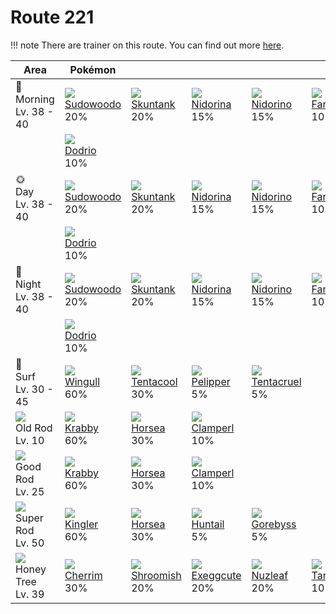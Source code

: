 # Route 221

!!! note
    There are trainer on this route. You can find out more [here](../../trainer_changes/route_221/).


Area                                  | Pokémon                        | &nbsp;                         | &nbsp;                         | &nbsp;                         | &nbsp;                          | &nbsp;
---                                   | ---                            | ---                            | ---                            | ---                            | ---                             | ---
🌅<br>Morning<br>Lv. 38 - 40           | ![][185]<br>[Sudowoodo]<br>20% | ![][435]<br>[Skuntank]<br>20%  | ![][030]<br>[Nidorina]<br>15%  | ![][033]<br>[Nidorino]<br>15%  | ![][083]<br>[Farfetch'd]<br>10% | ![][203]<br>[Girafarig]<br>10%
&nbsp;                                | ![][085]<br>[Dodrio]<br>10%    | &nbsp;                         | &nbsp;                         | &nbsp;                         | &nbsp;                          | &nbsp;
🌞<br>Day<br>Lv. 38 - 40               | ![][185]<br>[Sudowoodo]<br>20% | ![][435]<br>[Skuntank]<br>20%  | ![][030]<br>[Nidorina]<br>15%  | ![][033]<br>[Nidorino]<br>15%  | ![][083]<br>[Farfetch'd]<br>10% | ![][203]<br>[Girafarig]<br>10%
&nbsp;                                | ![][085]<br>[Dodrio]<br>10%    | &nbsp;                         | &nbsp;                         | &nbsp;                         | &nbsp;                          | &nbsp;
🌙<br>Night<br>Lv. 38 - 40             | ![][185]<br>[Sudowoodo]<br>20% | ![][435]<br>[Skuntank]<br>20%  | ![][030]<br>[Nidorina]<br>15%  | ![][033]<br>[Nidorino]<br>15%  | ![][083]<br>[Farfetch'd]<br>10% | ![][203]<br>[Girafarig]<br>10%
&nbsp;                                | ![][085]<br>[Dodrio]<br>10%    | &nbsp;                         | &nbsp;                         | &nbsp;                         | &nbsp;                          | &nbsp;
🌊<br>Surf<br>Lv. 30 - 45              | ![][278]<br>[Wingull]<br>60%   | ![][072]<br>[Tentacool]<br>30% | ![][279]<br>[Pelipper]<br>5%   | ![][073]<br>[Tentacruel]<br>5% | &nbsp;                          | &nbsp;
![][old-rod]<br>Old Rod<br>Lv. 10     | ![][098]<br>[Krabby]<br>60%    | ![][116]<br>[Horsea]<br>30%    | ![][366]<br>[Clamperl]<br>10%  | &nbsp;                         | &nbsp;                          | &nbsp;
![][good-rod]<br>Good Rod<br>Lv. 25   | ![][098]<br>[Krabby]<br>60%    | ![][116]<br>[Horsea]<br>30%    | ![][366]<br>[Clamperl]<br>10%  | &nbsp;                         | &nbsp;                          | &nbsp;
![][super-rod]<br>Super Rod<br>Lv. 50 | ![][099]<br>[Kingler]<br>60%   | ![][116]<br>[Horsea]<br>30%    | ![][367]<br>[Huntail]<br>5%    | ![][368]<br>[Gorebyss]<br>5%   | &nbsp;                          | &nbsp;
![][honey]<br>Honey Tree<br>Lv. 39    | ![][421]<br>[Cherrim]<br>30%   | ![][285]<br>[Shroomish]<br>20% | ![][102]<br>[Exeggcute]<br>20% | ![][274]<br>[Nuzleaf]<br>20%   | ![][114]<br>[Tangela]<br>10%    | &nbsp;

[Nidorina]: ../../pokemon_changes/030/
[Nidorino]: ../../pokemon_changes/033/
[Tentacool]: ../../pokemon_changes/072/
[Tentacruel]: ../../pokemon_changes/073/
[Farfetch'd]: ../../pokemon_changes/083/
[Dodrio]: ../../pokemon_changes/085/
[Krabby]: ../../pokemon_changes/098/
[Kingler]: ../../pokemon_changes/099/
[Exeggcute]: ../../pokemon_changes/102/
[Tangela]: ../../pokemon_changes/114/
[Horsea]: ../../pokemon_changes/116/
[Sudowoodo]: ../../pokemon_changes/185/
[Girafarig]: ../../pokemon_changes/203/
[Nuzleaf]: ../../pokemon_changes/274/
[Wingull]: ../../pokemon_changes/278/
[Pelipper]: ../../pokemon_changes/279/
[Shroomish]: ../../pokemon_changes/285/
[Clamperl]: ../../pokemon_changes/366/
[Huntail]: ../../pokemon_changes/367/
[Gorebyss]: ../../pokemon_changes/368/
[Cherrim]: ../../pokemon_changes/421/
[Skuntank]: ../../pokemon_changes/435/
[good-rod]: ../img/items/good-rod.png
[honey]: ../img/items/honey.png
[old-rod]: ../img/items/old-rod.png
[poke-radar]: ../img/items/poke-radar.png
[super-rod]: ../img/items/super-rod.png
[030]: ../img/pokemon/030.png
[033]: ../img/pokemon/033.png
[072]: ../img/pokemon/072.png
[073]: ../img/pokemon/073.png
[083]: ../img/pokemon/083.png
[085]: ../img/pokemon/085.png
[098]: ../img/pokemon/098.png
[099]: ../img/pokemon/099.png
[102]: ../img/pokemon/102.png
[114]: ../img/pokemon/114.png
[116]: ../img/pokemon/116.png
[185]: ../img/pokemon/185.png
[203]: ../img/pokemon/203.png
[274]: ../img/pokemon/274.png
[278]: ../img/pokemon/278.png
[279]: ../img/pokemon/279.png
[285]: ../img/pokemon/285.png
[366]: ../img/pokemon/366.png
[367]: ../img/pokemon/367.png
[368]: ../img/pokemon/368.png
[421]: ../img/pokemon/421.png
[435]: ../img/pokemon/435.png
